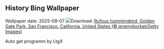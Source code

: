 ## History Bing Wallpaper
Wallpaper date: 2025-09-07
![](https://www.bing.com/th?id=OHR.RufousHummer_EN-CA4791906325_UHD.jpg&w=1000)Download: [Rufous hummingbird, Golden Gate Park, San Francisco, California, United States (© jeremyborkat/Getty Images)](https://www.bing.com/th?id=OHR.RufousHummer_EN-CA4791906325_UHD.jpg)

Auto get programm by LtgX
